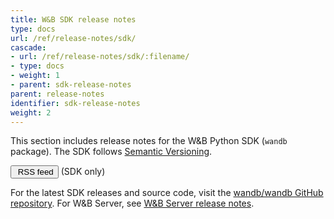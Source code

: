 ```yaml
---
title: W&B SDK release notes
type: docs
url: /ref/release-notes/sdk/
cascade:
- url: /ref/release-notes/sdk/:filename/
- type: docs
- weight: 1
- parent: sdk-release-notes
parent: release-notes
identifier: sdk-release-notes
weight: 2
---
```


This section includes release notes for the W&B Python SDK (`wandb` package). The SDK follows [Semantic Versioning](https://semver.org/spec/v2.0.0.html).

<a href="/ref/release-notes/sdk/index.xml"><button class="btn btn-primary mb-4 feedback--answer"><i class="fa-sharp fa-regular fa-square-rss" alt="RSS icon"></i>&nbsp;RSS feed</button></a> (SDK only)

For the latest SDK releases and source code, visit the [wandb/wandb GitHub repository](https://github.com/wandb/wandb/releases). For W&B Server, see [W&B Server release notes](../server/).
